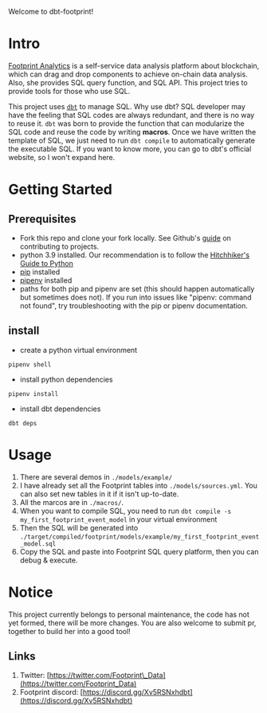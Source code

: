 Welcome to dbt-footprint!

# Intro
[Footprint Analytics](https://www.footprint.network/dashboards) is a self-service data analysis platform about blockchain,
which can drag and drop components to achieve on-chain data analysis. Also, she provides SQL query function, and SQL API.
This project tries to provide tools for those who use SQL.

This project uses [`dbt`](https://www.getdbt.com/) to manage SQL.
Why use dbt?
SQL developer may have the feeling that SQL codes are always redundant, and there is no way to reuse it.
`dbt` was born to provide the function that can modularize the SQL code and reuse the code by writing **macros**.
Once we have written the template of SQL, we just need to run `dbt compile` to automatically generate the executable SQL.
If you want to know more, you can go to dbt's official website, so I won't expand here.

# Getting Started

## Prerequisites

- Fork this repo and clone your fork locally. See Github's [guide](https://docs.github.com/en/get-started/quickstart/contributing-to-projects) on contributing to projects.
- python 3.9 installed. Our recommendation is to follow the [Hitchhiker's Guide to Python](https://docs.python-guide.org/starting/installation/)
- [pip](https://pip.pypa.io/en/stable/installation/) installed
- [pipenv](https://pypi.org/project/pipenv/) installed
- paths for both pip and pipenv are set (this should happen automatically but sometimes does not). If you run into issues like "pipenv: command not found", try troubleshooting with the pip or pipenv documentation.


## install

- create a python virtual environment
```shell
pipenv shell
```

- install python dependencies
```shell
pipenv install
```

- install dbt dependencies
```shell
dbt deps
```

# Usage
1. There are several demos in `./models/example/`
2. I have already set all the Footprint tables into  `./models/sources.yml`.
You can also set new tables in it if it isn't up-to-date.
3. All the marcos are in `./macros/`.
4. When you want to compile SQL, you need to run `dbt compile -s my_first_footprint_event_model` in your virtual environment
5. Then the SQL will be generated into `./target/compiled/footprint/models/example/my_first_footprint_event_model.sql`
6. Copy the SQL and paste into Footprint SQL query platform, then you can debug & execute.

# Notice
This project currently belongs to personal maintenance, the code has not yet formed, there will be more changes.
You are also welcome to submit pr, together to build her into a good tool!

Links
-----

1.  Twitter: [https://twitter.com/Footprint\_Data](https://twitter.com/Footprint_Data)
2.  Footprint discord: [https://discord.gg/Xv5RSNxhdbt](https://discord.gg/Xv5RSNxhdbt)


